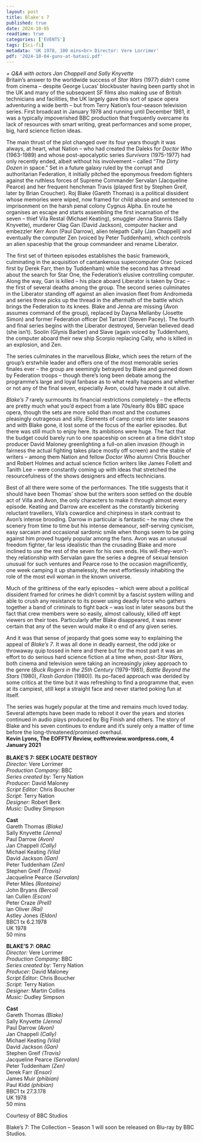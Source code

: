 ```yaml
---
layout: post
title: Blake's 7
published: true
date: 2024-10-05
readtime: true
categories: ['EVENTS']
tags: [Sci-fi]
metadata: 'UK 1978, 100 mins<br> Director: Vere Lorrimer'
pdf: '2024-10-04-guns-at-batasi.pdf'
---
```


_+ Q&A with actors Jan Chappell and Sally Knyvette_  
Britain’s answer to the worldwide success of _Star Wars_ (1977) didn’t come from cinema – despite George Lucas’ blockbuster having been partly shot in the UK and many of the subsequent SF films also making use of British technicians and facilities, the UK largely gave this sort of space opera adventuring a wide berth – but from Terry Nation’s four-season television series. First broadcast in January 1978 and running until December 1981, it was a typically impoverished BBC production that frequently overcame its lack of resources with smart writing, great performances and some proper, big, hard science fiction ideas.

The main thrust of the plot changed over its four years though it was always, at heart, what Nation – who had created the Daleks for _Doctor Who_ (1963-1989) and whose post-apocalyptic series _Survivors_ (1975-1977) had only recently ended, albeit without his involvement – called “_The Dirty Dozen_ in space.” Set in a future galaxy ruled by the corrupt and authoritarian Federation, it initially pitched the eponymous freedom fighters against the ruthless forces of Supreme Commander Servalan (Jacqueline Pearce) and her frequent henchman Travis (played first by Stephen Greif, later by Brian Croucher). Roj Blake (Gareth Thomas) is a political dissident whose memories were wiped, now framed for child abuse and sentenced to imprisonment on the harsh penal colony Cygnus Alpha. En route he organises an escape and starts assembling the first incarnation of the seven – thief Vila Restal (Michael Keating), smuggler Jenna Stannis (Sally Knyvette), murderer Olag Gan (David Jackson), computer hacker and embezzler Kerr Avon (Paul Darrow), alien telepath Cally (Jan Chappell) and eventually the computer Zen (voiced by Peter Tuddenham), which controls an alien spaceship that the group commandeer and rename Liberator.

The first set of thirteen episodes establishes the basic framework, culminating in the acquisition of cantankerous supercomputer Orac (voiced first by Derek Farr, then by Tuddenham) while the second has a thread about the search for Star One, the Federation’s elusive controlling computer. Along the way, Gan is killed – his place aboard Liberator is taken by Orac – the first of several deaths among the group. The second series culminates in the Liberator standing off against an alien invasion fleet from Andromeda and series three picks up the thread in the aftermath of the battle which brings the Federation to its knees. Blake and Jenna are missing (Avon assumes command of the group), replaced by Dayna Mellanby (Josette Simon) and former Federation officer Del Tarrant (Steven Pacey). The fourth and final series begins with the Liberator destroyed, Servelan believed dead (she isn’t). Soolin (Glynis Barber) and Slave (again voiced by Tuddenham), the computer aboard their new ship Scorpio replacing Cally, who is killed in an explosion, and Zen.

The series culminates in the marvellous _Blake_, which sees the return of the group’s erstwhile leader and offers one of the most memorable series finales ever – the group are seemingly betrayed by Blake and gunned down by Federation troops – though there’s long been debate among the programme’s large and loyal fanbase as to what really happens and whether or not any of the final seven, especially Avon, could have made it out alive.

_Blake’s 7_ rarely surmounts its financial restrictions completely – the effects are pretty much what you’d expect from a late 70s/early 80s BBC space opera, though the sets are more solid than most and the costumes pleasingly outrageous and silly. Elements of camp crept into later seasons and with Blake gone, it lost some of the focus of the earlier episodes. But there was still much to enjoy here. Its ambitions were huge. The fact that the budget could barely run to one spaceship on screen at a time didn’t stop producer David Maloney greenlighting a full-on alien invasion (though in fairness the actual fighting takes place mostly off screen) and the stable of writers – among them Nation and fellow _Doctor Who_ alumni Chris Boucher and Robert Holmes and actual science fiction writers like James Follett and Tanith Lee – were constantly coming up with ideas that stretched the resourcefulness of the shows designers and effects technicians.  

Best of all there were some of the performances. The title suggests that it should have been Thomas’ show but the writers soon settled on the double act of Villa and Avon, the only characters to make it through almost every episode. Keating and Darrow are excellent as the constantly bickering reluctant travellers, Vila’s cowardice and chirpiness in stark contrast to Avon’s intense brooding. Darrow in particular is fantastic – he may chew the scenery from time to time but his intense demeanour, self-serving cynicism, easy sarcasm and occasional sardonic smile when thongs seem to be going against him proved hugely popular among the fans. Avon was an unusual freedom fighter, far less idealistic than the crusading Blake and more inclined to use the rest of the seven for his own ends. His will-they-won’t-they relationship with Servalan gave the series a degree of sexual tension unusual for such ventures and Pearce rose to the occasion magnificently, one week camping it up shamelessly, the next effortlessly inhabiting the role of the most evil woman in the known universe.  

Much of the grittiness of the early episodes – which were about a political dissident framed for crimes he didn’t commit by a fascist system willing and able to crush any resistance to its power using deadly force who gathers together a band of criminals to fight back – was lost in later seasons but the fact that crew members were so easily, almost callously, killed off kept viewers on their toes. Particularly after Blake disappeared, it was never certain that any of the seven would make it o end of any given series.

And it was that sense of jeopardy that goes some way to explaining the appeal of _Blake’s 7_. It was all done in deadly earnest, the odd joke or throwaway quip tossed in here and there but for the most part it was an effort to do serious hard science fiction at a time when, post-_Star Wars_, both cinema and television were taking an increasingly jokey approach to the genre (_Buck Rogers in the 25th Century_ (1979-1981), _Battle Beyond the Stars_ (1980), _Flash Gordon_ (1980)). Its po-faced approach was derided by some critics at the time but it was refreshing to find a programme that, even at its campiest, still kept a straight face and never started poking fun at itself.

The series was hugely popular at the time and remains much loved today. Several attempts have been made to reboot it over the years and stories continued in audio plays produced by Big Finish and others. The story of Blake and his seven continues to endure and it’s surely only a matter of time before the long-threatened/promised overhaul.  
**Kevin Lyons, The EOFFTV Review, eofftvreview.wordpress.com, 4 January 2021**  
<br>
**BLAKE’S 7: SEEK LOCATE DESTROY**  
_Director:_ Vere Lorrimer  
_Production Company:_ BBC  
_Series created by:_ Terry Nation  
_Producer:_ David Maloney  
_Script Editor:_ Chris Boucher  
_Script:_ Terry Nation  
_Designer:_ Robert Berk  
_Music:_ Dudley Simpson  

**Cast**  
Gareth Thomas _(Blake)_  
Sally Knyvette _(Jenna)_  
Paul Darrow _(Avon)_  
Jan Chappell _(Cally)_  
Michael Keating _(Vila)_  
David Jackson _(Gan)_  
Peter Tuddenham _(Zen)_  
Stephen Greif _(Travis)_  
Jacqueline Pearce _(Servalan)_  
Peter Miles _(Rontaine)_  
John Bryans _(Bercol)_  
Ian Cullen _(Escon)_  
Peter Craze _(Prell)_  
Ian Oliver _(Rai)_  
Astley Jones _(Eldon)_  
BBC1 tx 6.2.1978  
UK 1978  
50 mins  

**BLAKE’S 7: ORAC**  
_Director:_ Vere Lorrimer  
_Production Company:_ BBC  
_Series created by:_ Terry Nation  
_Producer:_ David Maloney  
_Script Editor:_ Chris Boucher  
_Script:_ Terry Nation  
_Designer:_ Martin Collins  
_Music:_ Dudley Simpson  

**Cast**  
Gareth Thomas _(Blake)_  
Sally Knyvette _(Jenna)_  
Paul Darrow _(Avon)_  
Jan Chappell _(Cally)_  
Michael Keating _(Vila)_  
David Jackson _(Gan)_  
Stephen Greif _(Travis)_  
Jacqueline Pearce _(Servalan)_  
Peter Tuddenham _(Zen)_  
Derek Farr _(Ensor)_  
James Muir _(phibian)_  
Paul Kidd _(phibian)_  
BBC1 tx 27.3.178  
UK 1978  
50 mins  

Courtesy of BBC Studios  



Blake’s 7: The Collection – Season 1 will soon be released on Blu-ray by BBC Studios.


<!--stackedit_data:
eyJoaXN0b3J5IjpbMTM5NTk0MDAxNSwzMDgxNTM1OTMsLTE1ND
MxNjE1ODVdfQ==
-->